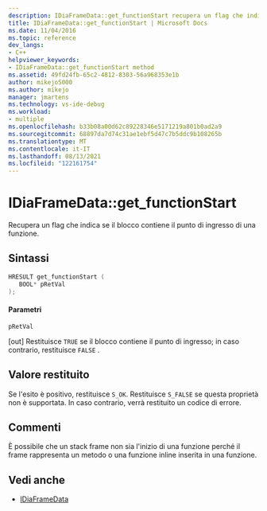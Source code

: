 ```yaml
---
description: IDiaFrameData::get_functionStart recupera un flag che indica se il blocco contiene il punto di ingresso di una funzione.
title: IDiaFrameData::get_functionStart | Microsoft Docs
ms.date: 11/04/2016
ms.topic: reference
dev_langs:
- C++
helpviewer_keywords:
- IDiaFrameData::get_functionStart method
ms.assetid: 49fd24fb-65c2-4812-8303-56a968353e1b
author: mikejo5000
ms.author: mikejo
manager: jmartens
ms.technology: vs-ide-debug
ms.workload:
- multiple
ms.openlocfilehash: b33b08a00d62c89228346e5171219a801b0ad2a9
ms.sourcegitcommit: 68897da7d74c31ae1ebf5d47c7b5ddc9b108265b
ms.translationtype: MT
ms.contentlocale: it-IT
ms.lasthandoff: 08/13/2021
ms.locfileid: "122161754"
---
```

# <a name="idiaframedataget_functionstart"></a>IDiaFrameData::get_functionStart
Recupera un flag che indica se il blocco contiene il punto di ingresso di una funzione.

## <a name="syntax"></a>Sintassi

```C++
HRESULT get_functionStart ( 
   BOOL* pRetVal
);
```

#### <a name="parameters"></a>Parametri
 `pRetVal`

[out] Restituisce `TRUE` se il blocco contiene il punto di ingresso; in caso contrario, restituisce `FALSE` .

## <a name="return-value"></a>Valore restituito
 Se l'esito è positivo, restituisce `S_OK`. Restituisce `S_FALSE` se questa proprietà non è supportata. In caso contrario, verrà restituito un codice di errore.

## <a name="remarks"></a>Commenti
 È possibile che un stack frame non sia l'inizio di una funzione perché il frame rappresenta un metodo o una funzione inline inserita in una funzione.

## <a name="see-also"></a>Vedi anche
- [IDiaFrameData](../../debugger/debug-interface-access/idiaframedata.md)
